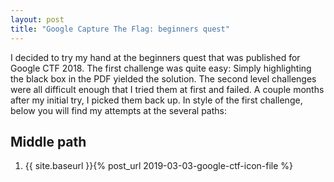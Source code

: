 ```yaml
---
layout: post
title: "Google Capture The Flag: beginners quest"
---
```


I decided to try my hand at the beginners quest that was published for Google CTF 2018. 
The first challenge was quite easy: Simply highlighting the black box in the PDF yielded the solution.
The second level challenges were all difficult enough that I tried them at first and failed. A couple months
after my initial try, I picked them back up. In style of the first challenge, below you will
find my attempts at the several paths:

Middle path
-----------

1. {{ site.baseurl }}{% post_url 2019-03-03-google-ctf-icon-file %} 
